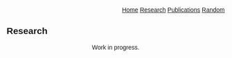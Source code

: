 <!DOCTYPE html>
<html>
     <head>
<link rel="stylesheet" href="mystyle.css">

<style>

* {
 font-family: helvetica;
}
</style>
</head>
<body>

  <div class="center">
  <div class="paginate" align="right">
    <a href="Research" class="w3-bar-item" href="../index.html">Home</a>
    <a href="Research" class="w3-bar-item">Research</a>
    <a href="Publications" class="w3-bar-item">Publications</a>
    <a href="Random" class="w3-bar-item">Random</a>
  </div>
<main>
    <div class="images/Pintor_cumbre.png"></div>
</main>

<h2 style="text-align:left;font-family:helvetica;"> Research</h2>

<p style="text-align:center;font-family:helvetica;">Work in progress.</p>

</body>
</html>
